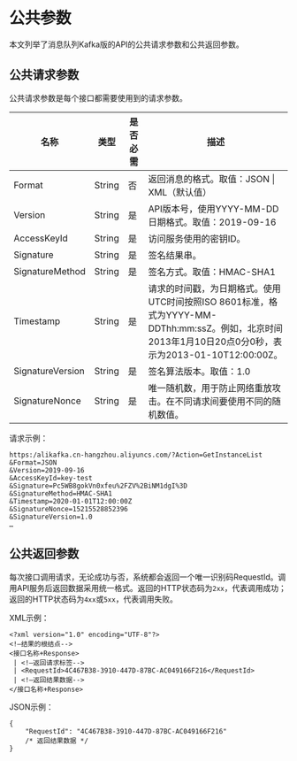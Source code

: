 # 公共参数

本文列举了消息队列Kafka版的API的公共请求参数和公共返回参数。

## 公共请求参数

公共请求参数是每个接口都需要使用到的请求参数。

|名称|类型|是否必需|描述|
|--|--|----|--|
|Format|String|否|返回消息的格式。取值：JSON \| XML（默认值）|
|Version|String|是|API版本号，使用YYYY-MM-DD日期格式。取值：2019-09-16|
|AccessKeyId|String|是|访问服务使用的密钥ID。|
|Signature|String|是|签名结果串。|
|SignatureMethod|String|是|签名方式。取值：HMAC-SHA1|
|Timestamp|String|是|请求的时间戳，为日期格式。使用UTC时间按照ISO 8601标准，格式为YYYY-MM-DDThh:mm:ssZ。例如，北京时间2013年1月10日20点0分0秒，表示为2013-01-10T12:00:00Z。|
|SignatureVersion|String|是|签名算法版本。取值：1.0|
|SignatureNonce|String|是|唯一随机数，用于防止网络重放攻击。在不同请求间要使用不同的随机数值。|

请求示例：

```
https:/alikafka.cn-hangzhou.aliyuncs.com/?Action=GetInstanceList
&Format=JSON
&Version=2019-09-16
&AccessKeyId=key-test
&Signature=Pc5WB8gokVn0xfeu%2FZV%2BiNM1dgI%3D
&SignatureMethod=HMAC-SHA1
&Timestamp=2020-01-01T12:00:00Z
&SignatureNonce=15215528852396
&SignatureVersion=1.0
…            
```

## 公共返回参数

每次接口调用请求，无论成功与否，系统都会返回一个唯一识别码RequestId。调用API服务后返回数据采用统一格式。返回的HTTP状态码为`2xx`，代表调用成功；返回的HTTP状态码为`4xx`或`5xx`，代表调用失败。

XML示例：

```
<?xml version="1.0" encoding="UTF-8"?>
<!—结果的根结点-->
<接口名称+Response>
 | <!—返回请求标签-->
 | <RequestId>4C467B38-3910-447D-87BC-AC049166F216</RequestId>
 | <!—返回结果数据-->
</接口名称+Response>
```

JSON示例：

```
{
    "RequestId": "4C467B38-3910-447D-87BC-AC049166F216"
    /* 返回结果数据 */
}
```

